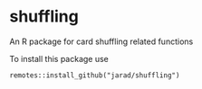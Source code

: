 # shuffling

An R package for card shuffling related functions

To install this package use 

    remotes::install_github("jarad/shuffling")
